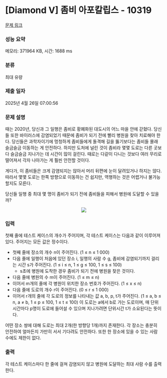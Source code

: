# [Diamond V] 좀비 아포칼립스 - 10319 

[문제 링크](https://www.acmicpc.net/problem/10319) 

### 성능 요약

메모리: 371964 KB, 시간: 1688 ms

### 분류

최대 유량

### 제출 일자

2025년 4월 26일 07:00:56

### 문제 설명

<p>때는 2020년, 당신과 그 일행은 좀비로 황폐화된 대도시의 어느 마을 안에 갇혔다. 당신들 또한 바이러스에 감염되었기 때문에 좀비가 되기 전에 빨리 병원을 찾아 치료해야 한다. 당신들은 과학자이기에 멍청하게 좀비들에게 돌격해 길을 뚫기보다는 좀비들 몰래 슬금슬금 이동하는 게 안전하다. 하지만 도처에 널린 것이 좀비라 몇몇 도로는 다른 곳보다 슬금슬금 지나가는 데 시간이 많이 걸린다. 때로는 다같이 다니는 것보다 여러 무리로 떨어져서 각자 나아가는 게 훨씬 안전할 것이다.</p>

<p>게다가, 이 좀비들은 크게 감염되지는 않아서 머리 뒤편에 눈이 달려있거나 하지는 않다. 따라서 몇몇 도로는 한쪽 방향으로 이동하는 건 쉽지만, 역행하는 것은 어렵거나 불가능할지도 모른다.</p>

<p>당신들 일행 중 최대 몇 명이 좀비가 되기 전에 좀비들을 피해서 병원에 도달할 수 있을까?</p>

<p style="text-align: center;"><img src="https://onlinejudgeimages.s3-ap-northeast-1.amazonaws.com/userupload/kks227/20160806/af5cb80b7cf3f9812f658fd5cec49c55.png"></p>

### 입력 

 <p>첫째 줄에 테스트 케이스의 개수가 주어지며, 각 테스트 케이스는 다음과 같이 이루어져 있다. 주어지는 모든 값은 정수이다.</p>

<ul>
	<li>첫째 줄에 장소의 개수 n이 주어진다. (1 ≤ n ≤ 1 000)</li>
	<li>다음 줄에 일행이 처음에 있던 장소 i, 일행의 사람 수 g, 좀비에 감염되기까지 걸리는 시간 s가 주어진다. (1 ≤ i ≤ n, 1 ≤ g ≤ 100, 1 ≤ s ≤ 100)
	<ul>
		<li>s초에 병원에 도착한 경우 좀비가 되기 전에 병원을 찾은 것이다.</li>
	</ul>
	</li>
	<li>다음 줄에 병원의 수 m이 주어진다. (1 ≤ m ≤ n)</li>
	<li>이어서 m개의 줄에 각 병원이 위치한 장소 번호가 주어진다. (1 ≤ x ≤ n)</li>
	<li>다음 줄에 도로의 개수 r이 주어진다. (0 ≤ r ≤ 1 000)</li>
	<li>이어서 r개의 줄에 각 도로의 정보를 나타내는 값 a, b, p, t가 주어진다. (1 ≤ a, b ≤ n, a ≠ b, 1 ≤ p ≤ 100, 1 ≤ t ≤ 100) 이 도로는 a에서 b로 가는 도로이며, 매 단위시간마다 p명이 도로에 들어설 수 있으며 지나가려면 단위시간 t가 소요된다는 뜻이다.</li>
</ul>

<p>어떤 장소 쌍에 대해 도로는 최대 2개(한 방향당 1개)까지 존재한다. 각 장소는 충분히 안전하여 얼마든지 가만히 서서 기다려도 안전하다. 또한 한 장소에 있을 수 있는 사람 수에도 제한이 없다.</p>

### 출력 

 <p>각 테스트 케이스마다 한 줄에 걸쳐 감염되지 않고 병원에 도달하는 최대 사람 수를 출력한다.</p>

